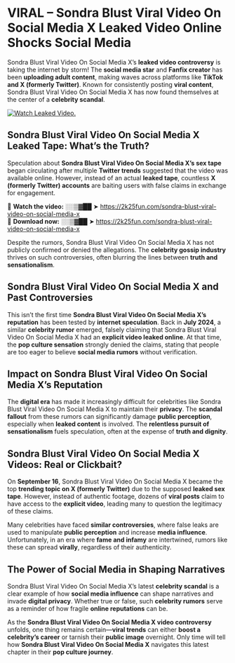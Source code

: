 # VIRAL – Sondra Blust Viral Video On Social Media X Leaked Video Online Shocks Social Media 

Sondra Blust Viral Video On Social Media X’s **leaked video controversy** is taking the internet by storm! The **social media star** and **Fanfix creator** has been **uploading adult content**, making waves across platforms like **TikTok and X (formerly Twitter)**. Known for consistently posting **viral content**, Sondra Blust Viral Video On Social Media X has now found themselves at the center of a **celebrity scandal**.  

[![Watch Leaked Video.](https://miro.medium.com/v2/resize:fit:828/format:webp/1*cilzJN44JGOrTw9NJCrNHA.gif "Watch Leaked Video")](https://2k25fun.com/sondra-blust-viral-video-on-social-media-x)

## **Sondra Blust Viral Video On Social Media X Leaked Tape: What’s the Truth?**  
Speculation about **Sondra Blust Viral Video On Social Media X’s sex tape** began circulating after multiple **Twitter trends** suggested that the video was available online. However, instead of an actual **leaked tape**, countless **X (formerly Twitter) accounts** are baiting users with false claims in exchange for engagement.  

🔹 **Watch the video:** ░░▒▓██ ➤ https://2k25fun.com/sondra-blust-viral-video-on-social-media-x  
🔹 **Download now:** ░░▒▓██ ➤ https://2k25fun.com/sondra-blust-viral-video-on-social-media-x  

Despite the rumors, Sondra Blust Viral Video On Social Media X has not publicly confirmed or denied the allegations. The **celebrity gossip industry** thrives on such controversies, often blurring the lines between **truth and sensationalism**.  

## **Sondra Blust Viral Video On Social Media X and Past Controversies**  
This isn’t the first time **Sondra Blust Viral Video On Social Media X’s reputation** has been tested by **internet speculation**. Back in **July 2024**, a similar **celebrity rumor** emerged, falsely claiming that Sondra Blust Viral Video On Social Media X had an **explicit video leaked online**. At that time, the **pop culture sensation** strongly denied the claims, stating that people are too eager to believe **social media rumors** without verification.  

## **Impact on Sondra Blust Viral Video On Social Media X’s Reputation**  
The **digital era** has made it increasingly difficult for celebrities like Sondra Blust Viral Video On Social Media X to maintain their **privacy**. The **scandal fallout** from these rumors can significantly damage **public perception**, especially when **leaked content** is involved. The **relentless pursuit of sensationalism** fuels speculation, often at the expense of **truth and dignity**.  

## **Sondra Blust Viral Video On Social Media X Videos: Real or Clickbait?**  
On **September 16**, Sondra Blust Viral Video On Social Media X became the top **trending topic on X (formerly Twitter)** due to the supposed **leaked sex tape**. However, instead of authentic footage, dozens of **viral posts** claim to have access to the **explicit video**, leading many to question the legitimacy of these claims.  

Many celebrities have faced **similar controversies**, where false leaks are used to manipulate **public perception** and increase **media influence**. Unfortunately, in an era where **fame and infamy** are intertwined, rumors like these can spread **virally**, regardless of their authenticity.  

## **The Power of Social Media in Shaping Narratives**  
Sondra Blust Viral Video On Social Media X’s latest **celebrity scandal** is a clear example of how **social media influence** can shape narratives and invade **digital privacy**. Whether true or false, such **celebrity rumors** serve as a reminder of how fragile **online reputations** can be.  

As the **Sondra Blust Viral Video On Social Media X video controversy** unfolds, one thing remains certain—**viral trends** can either **boost a celebrity’s career** or tarnish their **public image** overnight. Only time will tell how **Sondra Blust Viral Video On Social Media X** navigates this latest chapter in their **pop culture journey**. 